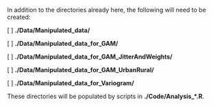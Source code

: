 In addition to the directories already here, the following will need to be created:

[ ] **./Data/Manipulated_data/**

[ ] **./Data/Manipulated_data_for_GAM/**

[ ] **./Data/Manipulated_data_for_GAM_JitterAndWeights/**

[ ] **./Data/Manipulated_data_for_GAM_UrbanRural/**

[ ] **./Data/Manipulated_data_for_Variogram/**

These directories will be populated by scripts in **./Code/Analysis_\*.R**.

